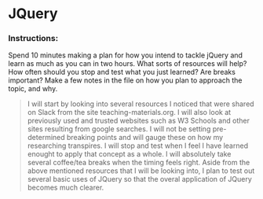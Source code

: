  # JQuery

### Instructions:

 Spend 10 minutes making a plan for how you intend to tackle jQuery and learn as much as you can in two hours. What sorts of resources will help? How often should you stop and test what you just learned? Are breaks important? Make a few notes in the file on how you plan to approach the topic, and why.

 > I will start by looking into several resources I noticed that were shared on Slack from the site teaching-materials.org. I will also look at previously used and trusted websites such as W3 Schools and other sites resulting from google searches.
 > I will not be setting pre-determined breaking points and will gauge these on how my researching transpires. I will stop and test when I feel I have learned enought to apply that concept as a whole. I will absolutely take several coffee/tea breaks when the timing feels right.
 > Aside from the above mentioned resources that I will be looking into, I plan to test out several basic uses of JQuery so that the overal application of JQuery becomes much clearer.